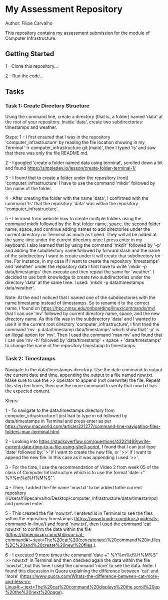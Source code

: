 # My Assessment Repository

Author: Filipe Carvalho

This repository contains my assessment submission for the module of Computer Infrastructure.

## Getting Started

1 - Clone this repository...

2 - Run the code...

## Tasks

### Task 1: Create Directory Structure

Using the command line, create a directory (that is, a folder) named 'data' at the root of your repository. Inside 'data', create two subdirectories: timestamps and weather.

Steps: 
1 - I first ensured that I was in the repository 'computer_infrastructure' by reading the file location showing in my Terminal '-> computer_infrastructure git:(main)', then I typed 'ls' and saw that there was only the file README.md.

2 - I googled 'create a folder named data using terminal', scrolled down a bit and found https://simpledev.io/lesson/create-folder-terminal-1/

3 - I found that to create a folder under the repository (root) 'computer_infrastructure' I have to use the command 'mkdir' followed by the name of the folder.

4 - After creating the folder with the name 'data', I confirmed with the command 'ls' that the repository 'data' was within the repository 'computer_infrastructure'.

5 - I learned from <Simple Dev> website how to create multiple folders using the command mkdir followed by the first folder name, space, the second folder name, space, and continue adding names to add directories under the current directory on Terminal as much as I need. They will all be added at the same time under the current directory once I press enter in my keyboard. I also learned that by using the command 'mkdir' followed by '-p' and adding the subdirectory name followed by forward slash and the name of the subdirectory I want to create under it will create that subdirectory for me. For instance, in my case if I want to create the repository 'timestamps' and 'weather' under the repository data I first have to write 'mkdir -p data/timestamps' then execute and then repeat the same for 'weather'. I decided to use both knowledge to create two subdirectories under the directory 'data' at the same time. I used: 'mkdir -p data/timestamps data/weather'. 

Note: At the end I noticed that I named one of the subdirectories with the name timestamp instead of timestamps. So to rename it to the correct name, I found on https://hpc.nmsu.edu/onboarding/linux/commands/mv/ that I can use 'mv' followed by current directory name, space, and the new directory name. As this file was in the subdirectory 'data' and I wanted to use it in the current root directory 'computer_infrastructure', I first tried the command 'mv -p data/timestamp data/timestamps' which show that '-p' is an illegal option for 'mv'. Then I used the command 'man mv' and found that I can use 'mv -h' followed by 'data/timestamp' + space + 'data/timestamps' to change the name of the repository  timestamp to timestamps.


### Task 2: Timestamps

Navigate to the data/timestamps directory. Use the date command to output the current date and time, appending the output to a file named now.txt. Make sure to use the  >> operator to append (not overwrite) the file. Repeat this step ten times, then use the more command to verify that now.txt has the expected content.

Steps:

1 - To navigate to the data.timestamps directory from computer_infrastructure I just had to type in cd followed by data/timestamps in Terminal and press enter as per https://www.macworld.com/article/221277/command-line-navigating-files-folders-mac-terminal.html.

2 - Looking into https://stackoverflow.com/questions/43221469/write-current-date-time-to-a-file-using-shell-script, I found that I can just type 'date' followed by:
'>' if I want to create the new file, or
'>>' if I want to append the new file.
In this case as it was appending I used '>>'.

3 - For the time, I use the recommendation of Video 2 from week 05 of the class of Computer Infrastructure which is to use the format 'date +" %Y%m%d%H%M%S"'.

4 - Then, I added the file name 'now.txt' to be added tothe current repository (/Users/filipecarvalho/Desktop/computer_infrastructure/data/timestamps) and pressed enter.

5 - This created the file 'now.txt'. I entered ls in Terminal to see the files within the repository timestamps (https://www.linode.com/docs/guides/ls-command-in-linux/) and found 'now.txt', then I used the command 'cat now.txt' to confirm the data within the file (https://phoenixnap.com/kb/linux-cat-command#:~:text=The%20cat%20(concatenate)%20command%20in,files%2C%20and%20create%20new%20files.).

6 - I executed 9 more times the command 'date +" %Y%m%d%H%M%S" >> now.txt' in Terminal and then checked again the data within the file 'now.txt', but this time I used the command 'more' to see the data. Note: I found this discussion in Quora explaining the difference between 'cat' and 'more' (https://www.quora.com/Whats-the-difference-between-cat-more-and-less-in-Linux#:~:text=The%20cat%20command%20displays%20the,scroll%20up%20the%20next%20page).


